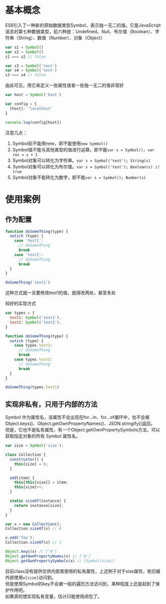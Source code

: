 # 基本概念
ES6引入了一种新的原始数据类型Symbol，表示独一无二的值。它是JavaScript语言的第七种数据类型，前六种是：Undefined、Null、布尔值（Boolean）、字符串（String）、数值（Number）、对象（Object）

```javascript
var s1 = Symbol()
var s2 = Symbol()
s1 === s2 // false

var s3 = Symbol('test')
var s4 = Symbol('test')
s3 === s4 // false
```
由此可见，用它来定义一些属性或者一些独一无二的值非常好
```javascript
var host = Symbol('host')

var config = {
  [host]: 'localhost'
}

console.log(config[host])
```

注意几点：
1. Symbol前不能用new，即不能使用`new Symbol()`
1. Symbol值不能与其他类型的值进行运算，即不能`var s = Symbol(); var res = s + 1`
1. Symbol对象可以转化为字符串。`var s = Symbol('test'); String(s)`
1. Symbol对象可以转化为布尔值。`var s = Symbol('test'); Boolean(s) // true`
1. Symbol对象不能转化为数字，即不能`var s = Symbol(); Number(s)`

# 使用案例
## 作为配置
```javascript
function doSomeThing(type) {
  swtich (type) {
    case 'test1':
      // doSomeThing
      break
    case 'test2':
      // doSomeThing
      break
  }
}

doSomeThing('test1')
```
这种方式就一旦要修改test1的值，就得改两处，甚至多处

较好的实现方式
```javascript
var types = {
  test1: Symbol('test1'),
  test2: Symbol('test2'),
}

function doSomeThing(type) {
  swtich (type) {
    case types.test1:
      // doSomeThing
      break
    case types.test2:
      // doSomeThing
      break
  }
}

doSomeThing(types.test1)
```

## 实现非私有，只用于内部的方法
Symbol 作为属性名，该属性不会出现在for...in、for...of循环中，也不会被Object.keys()、Object.getOwnPropertyNames()、JSON.stringify()返回。  
但是，它也不是私有属性，有一个Object.getOwnPropertySymbols方法，可以获取指定对象的所有 Symbol 属性名。

```javascript
var size = Symbol('size');

class Collection {
  constructor() {
    this[size] = 0;
  }

  add(item) {
    this[this[size]] = item;
    this[size]++;
  }

  static sizeOf(instance) {
    return instance[size];
  }
}

var x = new Collection();
Collection.sizeOf(x) // 0

x.add('foo');
Collection.sizeOf(x) // 1

Object.keys(x) // ['0']
Object.getOwnPropertyNames(x) // ['0']
Object.getOwnPropertySymbols(x) // [Symbol(size)]
```

目前class没有提供仅供内部类使用的私有属性，上述例子对于size属性，依旧被外部使用`x[size]`访问到。  
但是使用Symbol的key不会被一般的遍历方法访问到，某种程度上还是起到了保护作用吧。  
如果真的想实现私有变量，估计只能使用闭包了。
